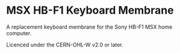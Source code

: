 # MSX HB-F1 Keyboard Membrane

A replacement keyboard membrane for the Sony HB-F1 MSX home computer.

Licenced under the CERN-OHL-W v2.0 or later.

